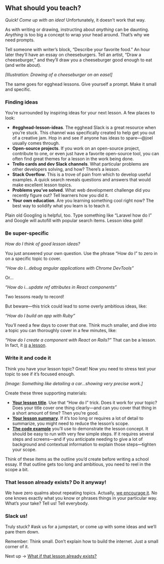 ## What should you teach?
*Quick! Come up with an idea!* Unfortunately, it doesn’t work that way.

As with writing or drawing, instructing about *anything* can be daunting. *Anything* is too big a concept to wrap your head around. That’s why we need prompts.

Tell someone with writer’s block, “Describe your favorite food.” An hour later they’ll have an essay on cheeseburgers. Tell an artist, “Draw a cheeseburger,” and they’ll draw you a cheeseburger good enough to eat (and write about).

*[Illustration: Drawing of a cheeseburger on an easel]*

The same goes for egghead lessons. Give yourself a prompt. Make it small and specific.


### Finding ideas

You’re surrounded by inspiring ideas for your next lesson. A few places to look:


- **#egghead-lesson-ideas**. The egghead Slack is a great resource when you’re stuck. This channel was specifically created to help get you out of a creative jam. Hop in and see if anyone has ideas to spare—@joel usually comes through.
- **Open-source projects**. If you work on an open-source project, contribute to one, or even just have a favorite open-source tool, you can often find great themes for a lesson in the work being done.
- **Trello cards and dev Slack channels**. What particular problems are other developers solving, and how? There’s a lesson.
- **Stack Overflow**. This is a trove of pain from which to develop useful examples. A quick search reveals questions and answers that would make excellent lesson topics.
- **Problems you’ve solved**. What web development challenge did you recently figure out? Tell learners how you did it.
- **Your own education**. Are you learning something cool right now? The best way to solidify what you learn is to teach it.

Plain old Googling is helpful, too. Type something like “Laravel how do I” and Google will autofill with popular search items. Lesson idea gold!


### Be super-specific

*How do I think of good lesson ideas?*

You just answered your own question. Use the phrase “How do I” to zero in on a specific topic to cover.

*“How do I...debug angular applications with Chrome DevTools”*

Or...

*“How do i...update ref attributes in React components”*

Two lessons ready to record!

But beware—this trick could lead to some overly ambitious ideas, like:

*“How do I build an app with Ruby”*

You’ll need a few days to cover that one. Think much smaller, and dive into a topic you can thoroughly cover in a few minutes, like:

*“How do I create a component with React on Rails?”* That can be a lesson. In fact, it [*is*](https://egghead.io/lessons/react-creating-a-component-with-react-on-rails) [a lesson](https://egghead.io/lessons/react-creating-a-component-with-react-on-rails).


### Write it and code it

Think you have your lesson topic? Great! Now you need to stress test your topic to see if it’s focused enough.

*[Image: Something like detailing a car...showing very precise work.]*

Create these three supporting materials:

- [**Your lesson title**](https://paper.dropbox.com/doc/04-Write-the-title-and-summary-iVzKqXCdSUWZbV5oKOrST). Use that “How do I” trick. Does it work for your topic? Does your title cover one thing clearly—and can you cover that thing in a short amount of time? Then you’re good.
- [**Your lesson summary**](https://paper.dropbox.com/doc/04-Write-the-title-and-summary-iVzKqXCdSUWZbV5oKOrST). If it’s too long or requires a lot of detail to summarize, you might need to reduce the lesson’s scope.
- [**The code example**](https://paper.dropbox.com/doc/05-Create-your-code-example-cDZZONYRKCLyHsIKaIuSY) you’ll use to demonstrate the lesson concept. It should be easy to run with very few simple steps. If it requires several steps and screens—and if you anticipate needing to give a lot of background and contextual information to explain those steps—tighten your scope.

Think of these items as the outline you’d create before writing a school essay. If that outline gets too long and ambitious, you need to reel in the scope a bit.


### That lesson already exists? Do it anyway!

We have zero qualms about repeating topics. Actually, [we encourage it](https://paper.dropbox.com/doc/03-What-if-a-lesson-already-exists-EkgS7A0FsyKtftFTs2Yr1). No one knows exactly what you know or phrases things in your particular way. What’s your take? Tell us! Tell everybody.


### Slack us!

Truly stuck? #ask us for a jumpstart, or come up with some ideas and we’ll pare them down.

Remember: Think small. Don’t explain how to build the internet. Just a small corner of it.

Next up → [What if that lesson already exists?](https://paper.dropbox.com/doc/03-What-if-a-lesson-already-exists-EkgS7A0FsyKtftFTs2Yr1)

